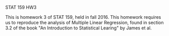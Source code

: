 STAT 159 HW3

This is homework 3 of STAT 159, held in fall 2016. This homework requires us to reproduce the analysis of Multiple Linear Regression, found in section 3.2 of the book "An Introduction to Statistical Learing" by James et al.

